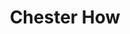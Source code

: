 ---
title: Chester How 
params:
  bio: Web Designer 
  avatar: /images/team_members/chester.jpeg
  social:
    - url: https://github.com/chesterhow
    - url: https://twitter.com/itsnotchester
    - url: https://www.linkedin.com/in/chester-how
    - url: https://dribbble.com/chesterhow
    - url: https://www.behance.net/chesterhow
---